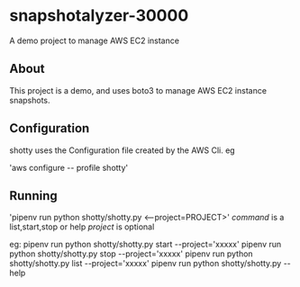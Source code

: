 # snapshotalyzer-30000
A demo project to manage AWS EC2 instance

## About
This project is a demo, and uses boto3 to manage AWS EC2 instance snapshots.

## Configuration

shotty uses the Configuration file created by the AWS Cli. eg

'aws configure -- profile shotty'

## Running

'pipenv run python shotty/shotty.py <command> <--project=PROJECT>'
*command* is a list,start,stop or help
*project* is optional

eg: pipenv run  python shotty/shotty.py start --project='xxxxx'
    pipenv run  python shotty/shotty.py stop --project='xxxxx'
    pipenv run  python shotty/shotty.py list --project='xxxxx'
    pipenv run  python shotty/shotty.py --help 
